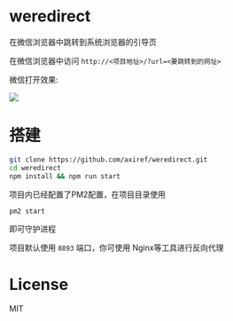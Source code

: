# weredirect
在微信浏览器中跳转到系统浏览器的引导页

在微信浏览器中访问
`http://<项目地址>/?url=<要跳转到的网址>`

微信打开效果:

![](https://ws4.sinaimg.cn/large/007cAKxyly1fz54ewq7eoj30b40jsmxi.jpg)

# 搭建
```bash
git clone https://github.com/axiref/weredirect.git
cd weredirect
npm install && npm run start
```
项目内已经配置了PM2配置，在项目目录使用
```bash
pm2 start
```
即可守护进程

项目默认使用 `8893` 端口，你可使用 Nginx等工具进行反向代理

# License

MIT
